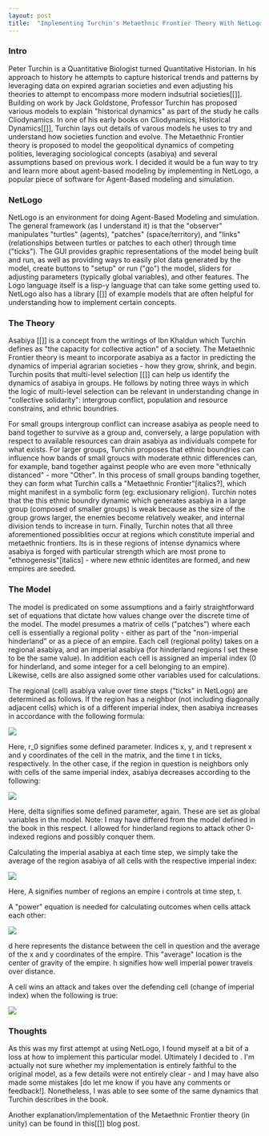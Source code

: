 ```yaml
---
layout: post
title:  "Implementing Turchin's Metaethnic Frontier Theory With NetLogo"
---
```


### Intro

Peter Turchin is a Quantitative Biologist turned Quantitative Historian. In his approach to history he attempts to capture historical trends and patterns by leveraging data on expired agrarian societies and even adjusting his theories to attempt to encompass more modern indsutrial societies[[]]. Building on work by Jack Goldstone, Professor Turchin has proposed various models to explain "historical dynamics" as part of the study he calls Cliodynamics. In one of his early books on Cliodynamics, Historical Dynamics[[]], Turchin lays out details of varous models he uses to try and understand how societies function and evolve. The Metaethnic Frontier theory is proposed to model the geopolitical dynamics of competing polities, leveraging sociological concepts (asabiya) and several assumptions based on previous work. I decided it would be a fun way to try and learn more about agent-based modeling by implementing in NetLogo, a popular piece of software for Agent-Based modeling and simulation.

### NetLogo

NetLogo is an environment for doing Agent-Based Modeling and simulation. The general framework (as I understand it) is that the "observer" manipulates "turtles" (agents), "patches" (space/territory), and "links" (relationships between turtles or patches to each other) through time ("ticks"). The GUI provides graphic representations of the model being built and run, as well as providing ways to easily plot data generated by the model, create buttons to "setup" or run ("go") the model, sliders for adjusting parameters (typically global variables), and other features. The Logo language itself is a lisp-y language that can take some getting used to. NetLogo also has a library [[]] of example models that are often helpful for understanding how to implement certain concepts.


### The Theory

Asabiya [[]] is a concept from the writings of Ibn Khaldun which Turchin defines as "the capacity for collective action" of a society. The Metaethnic Frontier theory is meant to incorporate asabiya as a factor in predicting the dynamics of imperial agrarian societies - how they grow, shrink, and begin. Turchin posits that multi-level selection [[]] can help us identify the dynamics of asabiya in groups. He follows by noting three ways in which the logic of multi-level selection can be relevant in understanding change in "collective solidarity": intergroup conflict, population and resource constrains, and ethnic boundries. 

For small groups intergroup conflict can increase asabiya as people need to band together to survive as a group and, conversely, a large population with respect to available resources can drain asabiya as individuals compete for what exists. For larger groups, Turchin proposes that ethnic boundries can influence how bands of small groucs with moderate ethnic differences can, for example, band together against people who are even more "ethnically distanced" - more "Other". In this process of small groups banding together, they can form what Turchin calls a "Metaethnic Frontier"[italics?], which might manifest in a symbolic form (eg: exclusionary religion). Turchin notes that the this ethnic boundry dynamic which generates asabiya in a large group (composed of smaller groups) is weak because as the size of the group grows larger, the enemies become relatively weaker, and internal division tends to increase in turn. Finally, Turchin notes that all three aforementioned possiblities occur at regions which constitute imperial and metaethnic frontiers. Its is in these regions of intense dynamics where asabiya is forged with particular strength which are most prone to "ethnogenesis"[italics] - where new ethnic identites are formed, and new empires are seeded.

### The Model

The model is predicated on some assumptions and a fairly straightforward set of equations that dictate how values change over the discrete time of the model. The model presumes a matrix of cells ("patches") where each cell is essentially a regional polity - either as part of the "non-imperial hinderland" or as a piece of an empire. Each cell (regional polity) takes on a regional asabiya, and an imperial asabiya (for hinderland regions I set these to be the same value). In addition each cell is assigned an imperial index (0 for hinderland, and some integer for a cell belonging to an empire). Likewise, cells are also assigned some other variables used for calculations.

The regional (cell) asabiya value over time steps ("ticks" in NetLogo) are determined as follows. If the region has a neighbor (not including diagonally adjacent cells) which is of a different imperial index, then asabiya increases in accordance with the following formula:

<img src="https://latex.codecogs.com/png.latex?S_{x,y,t+1}=S_{x,y,t}+r_0S_{x,y,t}(1-S_{x,y,t}) " />

Here, r_0 signifies some defined parameter. Indices x, y, and t represent x and y coordinates of the cell in the matrix, and the time t in ticks, respectively. In the other case, if the region in question is neighbors only with cells of the same imperial index, asabiya decreases according to the following:

<img src="https://latex.codecogs.com/png.latex?S_{x,y,t+1}=S_{x,y,t}-$\delta$S_{x,y,t}" />

Here, delta signifies some defined parameter, again. These are set as global variables in the model. 
Note: I may have differed from the model defined in the book in this respect. I allowed for hinderland regions to attack other 0-indexed regions and possibly conquer them.


Calculating the imperial asabiya at each time step, we simply take the average of the region asabiya of all cells with the respective imperial index:

<img src="https://latex.codecogs.com/png.latex?\bar{S}_{i,t}=\dfrac{1}{A_{i,t}}\sum\limits_{\{x,y\}\in\ i}S_{x,y,t}" />

Here, A signifies number of regions an empire i controls at time step, t.

A "power" equation is needed for calculating outcomes when cells attack each other:

<img src="https://latex.codecogs.com/png.latex?P_{x,y,t}={A_{i,t}}\bar{S}_{i,t}\exp\[-d_{i,x,t}/h]" />

d here represents the distance between the cell in question and the average of the x and y coordinates of the empire. This "average" location is the center of gravity of the empire. h signifies how well imperial power travels over distance.

A cell wins an attack and takes over the defending cell (change of imperial index) when the following is true:

<img src="https://latex.codecogs.com/png.latex?P_{att}-P_{def}\textgreater{\Delta}_{p}" />




### Thoughts

As this was my first attempt at using NetLogo, I found myself at a bit of a loss at how to implement this particular model. Ultimately I decided to . I'm actually not sure whether my implementation is entirely faithful to the original model, as a few details were not entirely clear - and I may have also made some mistakes [do let me know if you have any comments or feedback!]. Nonetheless, I was able to see some of the same dynamics that Turchin describes in the book.

Another explanation/implementation of the Metaethnic Frontier theory (in unity) can be found in this[[]] blog post.

